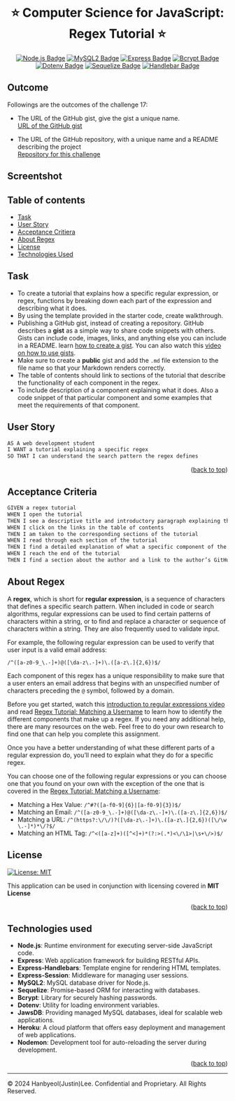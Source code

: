 <a ID="readme-top"></a>

<div align="center">

# ⭐ Computer Science for JavaScript: Regex Tutorial ⭐

[![Node.js Badge](https://img.shields.io/badge/Node.js-393?style=for-the-badge&logo=nodedotjs&logoColor=fff)](https://nodejs.org/en)
[![MySQL2 Badge](https://img.shields.io/badge/MySQL-005C84?style=for-the-badge&logo=mysql&logoColor=white)](https://www.mysql.com/)
[![Express Badge](https://img.shields.io/badge/Express-000?style=for-the-badge&logo=express&logoColor=white)](https://expressjs.com/)
[![Bcrypt Badge](https://img.shields.io/badge/Bcrypt-338?style=for-the-badge&logo=javascript&logoColor=white)](https://www.npmjs.com/package/bcrypt)
[![Dotenv Badge](https://img.shields.io/badge/Dotenv-000?style=for-the-badge&logo=javascript&logoColor=white)](https://www.npmjs.com/package/dotenv)
[![Sequelize Badge](https://img.shields.io/badge/Sequelize-52B0E7?style=for-the-badge&logo=Sequelize&logoColor=white)](https://www.npmjs.com/package/sequelize)
[![Handlebar Badge](https://img.shields.io/badge/Handlebars%20js-f0772b?style=for-the-badge&logo=handlebarsdotjs&logoColor=black)](https://www.npmjs.com/package/handlebars)

</div>

## Outcome <a ID="outcome"></a>

Followings are the outcomes of the challenge 17:

* The URL of the GitHub gist, give the gist a unique name. </br>
[URL of the GitHub gist](https://polar-journey-77005-c598f31c0871.herokuapp.com/) </br>

* The URL of the GitHub repository, with a unique name and a README describing the project </br>
[Repository for this challenge](https://github.com/justinsta624/ChivasRegex)

## Screentshot <a ID="screentshot"></a>



## Table of contents

- [Task](#task)
- [User Story](#user-story)
- [Acceptance Critiera](#acceptance-criteria)
- [About Regex](#about-regex)
- [License](#license)
- [Technologies Used](#technologies-used)


## Task <a ID="task"></a>

* To create a tutorial that explains how a specific regular expression, or regex, functions by breaking down each part of the expression and describing what it does.
* By using the template provided in the starter code, create walkthrough.
* Publishing a GitHub gist, instead of creating a repository. GitHub describes a **gist** as a simple way to share code snippets with others. Gists can include code, images, links, and anything else you can include in a README. learn [how to create a gist](https://help.github.com/en/github/writing-on-github/creating-gists). You can also watch this [video on how to use gists](https://www.youtube.com/watch?v=wc2NlcWjQHw).
* Make sure to create a **public** gist and add the `.md` file extension to the file name so that your Markdown renders correctly.
* The table of contents should link to sections of the tutorial that describe the functionality of each component in the regex. 
* To include description of a component explaining what it does. Also a code snippet of that particular component and some examples that meet the requirements of that component.

## User Story <a ID="user-story"></a>

```md
AS A web development student
I WANT a tutorial explaining a specific regex
SO THAT I can understand the search pattern the regex defines
```
<p align="right">(<a href="#readme-top">back to top</a>)</p>

## Acceptance Criteria <a ID="acceptance-criteria"></a>

```md
GIVEN a regex tutorial
WHEN I open the tutorial
THEN I see a descriptive title and introductory paragraph explaining the purpose of the tutorial, a summary describing the regex featured in the tutorial, a table of contents linking to different sections that break down each component of the regex and explain what it does, and a section about the author with a link to the author’s GitHub profile
WHEN I click on the links in the table of contents
THEN I am taken to the corresponding sections of the tutorial
WHEN I read through each section of the tutorial
THEN I find a detailed explanation of what a specific component of the regex does
WHEN I reach the end of the tutorial
THEN I find a section about the author and a link to the author’s GitHub profile
```

## About Regex <a ID="about-regex"></a>

A **regex**, which is short for **regular expression**, is a sequence of characters that defines a specific search pattern. When included in code or search algorithms, regular expressions can be used to find certain patterns of characters within a string, or to find and replace a character or sequence of characters within a string. They are also frequently used to validate input. 

For example, the following regular expression can be used to verify that user input is a valid email address:

`/^([a-z0-9_\.-]+)@([\da-z\.-]+)\.([a-z\.]{2,6})$/`

Each component of this regex has a unique responsibility to make sure that a user enters an email address that begins with an unspecified number of characters preceding the `@` symbol, followed by a domain.

Before you get started, watch this [introduction to regular expressions video](https://youtu.be/7DG3kCDx53c) and read [Regex Tutorial: Matching a Username](https://coding-boot-camp.github.io/full-stack/computer-science/regex-tutorial) to learn how to identify the different components that make up a regex. If you need any additional help, there are many resources on the web. Feel free to do your own research to find one that can help you complete this assignment.

Once you have a better understanding of what these different parts of a regular expression do, you’ll need to explain what they do for a specific regex.

You can choose one of the following regular expressions or you can choose one that you found on your own with the exception of the one that is covered in the [Regex Tutorial: Matching a Username](https://coding-boot-camp.github.io/full-stack/computer-science/regex-tutorial):

* Matching a Hex Value: `/^#?([a-f0-9]{6}|[a-f0-9]{3})$/`
* Matching an Email: `/^([a-z0-9_\.-]+)@([\da-z\.-]+)\.([a-z\.]{2,6})$/`
* Matching a URL: `/^(https?:\/\/)?([\da-z\.-]+)\.([a-z\.]{2,6})([\/\w \.-]*)*\/?$/`
* Matching an HTML Tag: `/^<([a-z]+)([^<]+)*(?:>(.*)<\/\1>|\s+\/>)$/`

## License <a ID="license"></a>

[![License: MIT](https://img.shields.io/badge/License-MIT-yellow.svg)](https://opensource.org/licenses/MIT)

This application can be used in conjunction with licensing covered in  <b>MIT License</b>

<p align="right">(<a href="#readme-top">back to top</a>)</p>

## Technologies used <a ID="technologies-used"></a>

- **Node.js**: Runtime environment for executing server-side JavaScript code.
- **Express**: Web application framework for building RESTful APIs.
- **Express-Handlebars**: Template engine for rendering HTML templates.
- **Express-Session**: Middleware for managing user sessions.
- **MySQL2**: MySQL database driver for Node.js.
- **Sequelize**: Promise-based ORM for interacting with databases.
- **Bcrypt**: Library for securely hashing passwords.
- **Dotenv**: Utility for loading environment variables.
- **JawsDB**: Providing managed MySQL databases, ideal for scalable web applications.
- **Heroku**: A cloud platform that offers easy deployment and management of web applications.
- **Nodemon**: Development tool for auto-reloading the server during development.

<p align="right">(<a href="#readme-top">back to top</a>)</p>

---

© 2024 Hanbyeol(Justin)Lee. Confidential and Proprietary. All Rights Reserved.
